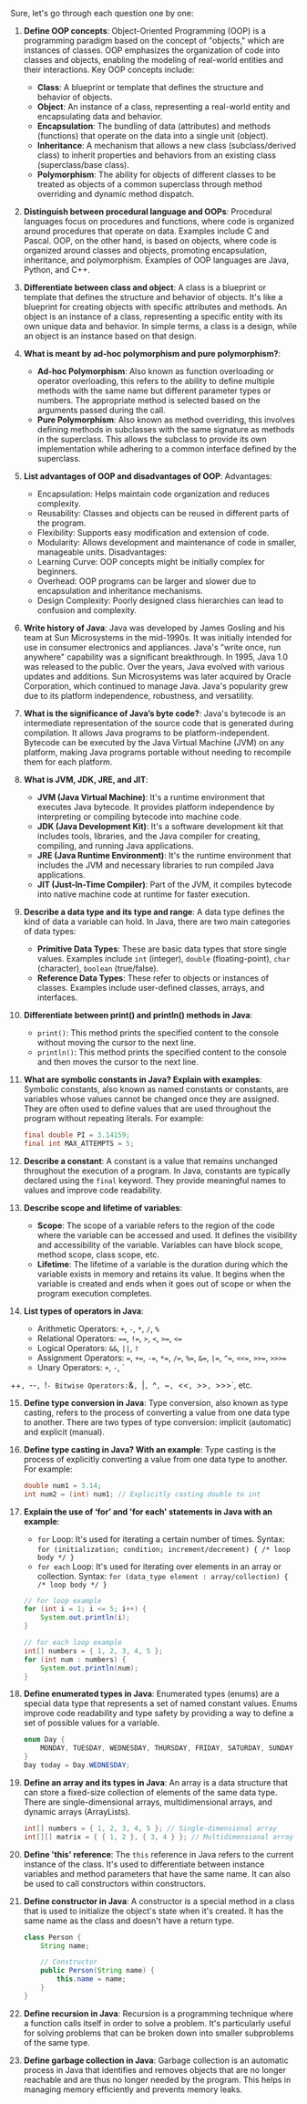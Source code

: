 Sure, let's go through each question one by one:

1. **Define OOP concepts**:
   Object-Oriented Programming (OOP) is a programming paradigm based on the concept of "objects," which are instances of classes. OOP emphasizes the organization of code into classes and objects, enabling the modeling of real-world entities and their interactions. Key OOP concepts include:
   - **Class**: A blueprint or template that defines the structure and behavior of objects.
   - **Object**: An instance of a class, representing a real-world entity and encapsulating data and behavior.
   - **Encapsulation**: The bundling of data (attributes) and methods (functions) that operate on the data into a single unit (object).
   - **Inheritance**: A mechanism that allows a new class (subclass/derived class) to inherit properties and behaviors from an existing class (superclass/base class).
   - **Polymorphism**: The ability for objects of different classes to be treated as objects of a common superclass through method overriding and dynamic method dispatch.

2. **Distinguish between procedural language and OOPs**:
   Procedural languages focus on procedures and functions, where code is organized around procedures that operate on data. Examples include C and Pascal. OOP, on the other hand, is based on objects, where code is organized around classes and objects, promoting encapsulation, inheritance, and polymorphism. Examples of OOP languages are Java, Python, and C++.

3. **Differentiate between class and object**:
   A class is a blueprint or template that defines the structure and behavior of objects. It's like a blueprint for creating objects with specific attributes and methods. An object is an instance of a class, representing a specific entity with its own unique data and behavior. In simple terms, a class is a design, while an object is an instance based on that design.

4. **What is meant by ad-hoc polymorphism and pure polymorphism?**:
   - **Ad-hoc Polymorphism**: Also known as function overloading or operator overloading, this refers to the ability to define multiple methods with the same name but different parameter types or numbers. The appropriate method is selected based on the arguments passed during the call.
   - **Pure Polymorphism**: Also known as method overriding, this involves defining methods in subclasses with the same signature as methods in the superclass. This allows the subclass to provide its own implementation while adhering to a common interface defined by the superclass.

5. **List advantages of OOP and disadvantages of OOP**:
   Advantages:
   - Encapsulation: Helps maintain code organization and reduces complexity.
   - Reusability: Classes and objects can be reused in different parts of the program.
   - Flexibility: Supports easy modification and extension of code.
   - Modularity: Allows development and maintenance of code in smaller, manageable units.
   Disadvantages:
   - Learning Curve: OOP concepts might be initially complex for beginners.
   - Overhead: OOP programs can be larger and slower due to encapsulation and inheritance mechanisms.
   - Design Complexity: Poorly designed class hierarchies can lead to confusion and complexity.

6. **Write history of Java**:
   Java was developed by James Gosling and his team at Sun Microsystems in the mid-1990s. It was initially intended for use in consumer electronics and appliances. Java's "write once, run anywhere" capability was a significant breakthrough. In 1995, Java 1.0 was released to the public. Over the years, Java evolved with various updates and additions. Sun Microsystems was later acquired by Oracle Corporation, which continued to manage Java. Java's popularity grew due to its platform independence, robustness, and versatility.

7. **What is the significance of Java’s byte code?**:
   Java's bytecode is an intermediate representation of the source code that is generated during compilation. It allows Java programs to be platform-independent. Bytecode can be executed by the Java Virtual Machine (JVM) on any platform, making Java programs portable without needing to recompile them for each platform.

8. **What is JVM, JDK, JRE, and JIT**:
   - **JVM (Java Virtual Machine)**: It's a runtime environment that executes Java bytecode. It provides platform independence by interpreting or compiling bytecode into machine code.
   - **JDK (Java Development Kit)**: It's a software development kit that includes tools, libraries, and the Java compiler for creating, compiling, and running Java applications.
   - **JRE (Java Runtime Environment)**: It's the runtime environment that includes the JVM and necessary libraries to run compiled Java applications.
   - **JIT (Just-In-Time Compiler)**: Part of the JVM, it compiles bytecode into native machine code at runtime for faster execution.

9. **Describe a data type and its type and range**:
   A data type defines the kind of data a variable can hold. In Java, there are two main categories of data types:
   - **Primitive Data Types**: These are basic data types that store single values. Examples include `int` (integer), `double` (floating-point), `char` (character), `boolean` (true/false).
   - **Reference Data Types**: These refer to objects or instances of classes. Examples include user-defined classes, arrays, and interfaces.

10. **Differentiate between print() and println() methods in Java**:
    - `print()`: This method prints the specified content to the console without moving the cursor to the next line.
    - `println()`: This method prints the specified content to the console and then moves the cursor to the next line.

11. **What are symbolic constants in Java? Explain with examples**:
    Symbolic constants, also known as named constants or constants, are variables whose values cannot be changed once they are assigned. They are often used to define values that are used throughout the program without repeating literals. For example:
    ```java
    final double PI = 3.14159;
    final int MAX_ATTEMPTS = 5;
    ```

12. **Describe a constant**:
    A constant is a value that remains unchanged throughout the execution of a program. In Java, constants are typically declared using the `final` keyword. They provide meaningful names to values and improve code readability.

13. **Describe scope and lifetime of variables**:
    - **Scope**: The scope of a variable refers to the region of the code where the variable can be accessed and used. It defines the visibility and accessibility of the variable. Variables can have block scope, method scope, class scope, etc.
    - **Lifetime**: The lifetime of a variable is the duration during which the variable exists in memory and retains its value. It begins when the variable is created and ends when it goes out of scope or when the program execution completes.

14. **List types of operators in Java**:
    - Arithmetic Operators: `+`, `-`, `*`, `/`, `%`
    - Relational Operators: `==`, `!=`, `>`, `<`, `>=`, `<=`
    - Logical Operators: `&&`, `||`, `!`
    - Assignment Operators: `=`, `+=`, `-=`, `*=`, `/=`, `%=`, `&=`, `|=`, `^=`, `<<=`, `>>=`, `>>>=`
    - Unary Operators: `+`, `-`, `

++`, `--`, `!`
    - Bitwise Operators: `&`, `|`, `^`, `~`, `<<`, `>>`, `>>>`, etc.

15. **Define type conversion in Java**:
    Type conversion, also known as type casting, refers to the process of converting a value from one data type to another. There are two types of type conversion: implicit (automatic) and explicit (manual).

16. **Define type casting in Java? With an example**:
    Type casting is the process of explicitly converting a value from one data type to another. For example:
    ```java
    double num1 = 3.14;
    int num2 = (int) num1; // Explicitly casting double to int
    ```

17. **Explain the use of ‘for’ and 'for each' statements in Java with an example**:
    - `for` Loop: It's used for iterating a certain number of times. Syntax: `for (initialization; condition; increment/decrement) { /* loop body */ }`
    - `for each` Loop: It's used for iterating over elements in an array or collection. Syntax: `for (data_type element : array/collection) { /* loop body */ }`
    ```java
    // for loop example
    for (int i = 1; i <= 5; i++) {
        System.out.println(i);
    }

    // for each loop example
    int[] numbers = { 1, 2, 3, 4, 5 };
    for (int num : numbers) {
        System.out.println(num);
    }
    ```

18. **Define enumerated types in Java**:
    Enumerated types (enums) are a special data type that represents a set of named constant values. Enums improve code readability and type safety by providing a way to define a set of possible values for a variable.
    ```java
    enum Day {
        MONDAY, TUESDAY, WEDNESDAY, THURSDAY, FRIDAY, SATURDAY, SUNDAY
    }
    Day today = Day.WEDNESDAY;
    ```

19. **Define an array and its types in Java**:
    An array is a data structure that can store a fixed-size collection of elements of the same data type. There are single-dimensional arrays, multidimensional arrays, and dynamic arrays (ArrayLists).
    ```java
    int[] numbers = { 1, 2, 3, 4, 5 }; // Single-dimensional array
    int[][] matrix = { { 1, 2 }, { 3, 4 } }; // Multidimensional array
    ```

20. **Define 'this' reference**:
    The `this` reference in Java refers to the current instance of the class. It's used to differentiate between instance variables and method parameters that have the same name. It can also be used to call constructors within constructors.

21. **Define constructor in Java**:
    A constructor is a special method in a class that is used to initialize the object's state when it's created. It has the same name as the class and doesn't have a return type.
    ```java
    class Person {
        String name;

        // Constructor
        public Person(String name) {
            this.name = name;
        }
    }
    ```

22. **Define recursion in Java**:
    Recursion is a programming technique where a function calls itself in order to solve a problem. It's particularly useful for solving problems that can be broken down into smaller subproblems of the same type.

23. **Define garbage collection in Java**:
    Garbage collection is an automatic process in Java that identifies and removes objects that are no longer reachable and are thus no longer needed by the program. This helps in managing memory efficiently and prevents memory leaks.
